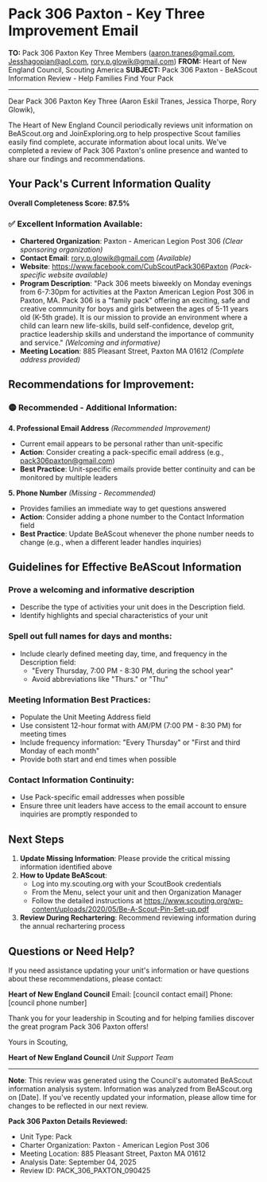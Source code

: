 # Pack 306 Paxton - Key Three Improvement Email

**TO:** Pack 306 Paxton Key Three Members (aaron.tranes@gmail.com, Jesshagopian@aol.com, rory.p.glowik@gmail.com)
**FROM:** Heart of New England Council, Scouting America
**SUBJECT:** Pack 306 Paxton - BeAScout Information Review - Help Families Find Your Pack

---

Dear Pack 306 Paxton Key Three (Aaron Eskil Tranes, Jessica  Thorpe, Rory  Glowik),

The Heart of New England Council periodically reviews unit information on BeAScout.org and JoinExploring.org to help prospective Scout families easily find complete, accurate information about local units. We've completed a review of Pack 306 Paxton's online presence and wanted to share our findings and recommendations.

## Your Pack's Current Information Quality

**Overall Completeness Score: 87.5%**

### ✅ **Excellent Information Available:**
- **Chartered Organization**: Paxton - American Legion Post 306 *(Clear sponsoring organization)*
- **Contact Email**: rory.p.glowik@gmail.com *(Available)*
- **Website**: https://www.facebook.com/CubScoutPack306Paxton *(Pack-specific website available)*
- **Program Description**: "Pack 306 meets biweekly on Monday evenings from 6-7:30pm for activities at the Paxton American Legion Post 306 in Paxton, MA. Pack 306 is a "family pack" offering an exciting, safe and creative community for boys and girls between the ages of 5-11 years old (K-5th grade). It is our mission to provide an environment where a child can learn new life-skills, build self-confidence, develop grit, practice leadership skills and understand the importance of community and service." *(Welcoming and informative)*
- **Meeting Location**: 885 Pleasant Street, Paxton MA 01612 *(Complete address provided)*

## Recommendations for Improvement:

### 🟡 **Recommended - Additional Information:**

**4. Professional Email Address** *(Recommended Improvement)*
- Current email appears to be personal rather than unit-specific
- **Action**: Consider creating a pack-specific email address (e.g., pack306paxton@gmail.com)
- **Best Practice**: Unit-specific emails provide better continuity and can be monitored by multiple leaders

**5. Phone Number** *(Missing - Recommended)*
- Provides families an immediate way to get questions answered
- **Action**: Consider adding a phone number to the Contact Information field
- **Best Practice**: Update BeAScout whenever the phone number needs to change (e.g., when a different leader handles inquiries)

## Guidelines for Effective BeAScout Information

### **Prove a welcoming and informative description**
- Describe the type of activities your unit does in the Description field.
- Identify highlights and special characteristics of your unit

### **Spell out full names for days and months:**
- Include clearly defined meeting day, time, and frequency in the Description field:
  - "Every Thursday, 7:00 PM - 8:30 PM, during the school year"
  - Avoid abbreviations like "Thurs." or "Thu"

### **Meeting Information Best Practices:**
- Populate the Unit Meeting Address field
- Use consistent 12-hour format with AM/PM (7:00 PM - 8:30 PM) for meeting times
- Include frequency information: "Every Thursday" or "First and third Monday of each month"
- Provide both start and end times when possible

### **Contact Information Continuity:**
- Use Pack-specific email addresses when possible
- Ensure three unit leaders have access to the email account to ensure inquiries are promptly responded to

## Next Steps

1. **Update Missing Information**: Please provide the critical missing information identified above
2. **How to Update BeAScout**: 
   - Log into my.scouting.org with your ScoutBook credentials
   - From the Menu, select your unit and then Organization Manager
   - Follow the detailed instructions at
     https://www.scouting.org/wp-content/uploads/2020/05/Be-A-Scout-Pin-Set-up.pdf
3. **Review During Rechartering**: Recommend reviewing information during the annual rechartering process

## Questions or Need Help?

If you need assistance updating your unit's information or have questions about these recommendations, please contact:

**Heart of New England Council**
Email: [council contact email]
Phone: [council phone number]

Thank you for your leadership in Scouting and for helping families discover the great program Pack 306 Paxton offers!

Yours in Scouting,

**Heart of New England Council**
*Unit Support Team*

---

**Note**: This review was generated using the Council's automated BeAScout information analysis system. Information was analyzed from BeAScout.org on [Date]. If you've recently updated your information, please allow time for changes to be reflected in our next review.

**Pack 306 Paxton Details Reviewed:**
- Unit Type: Pack
- Charter Organization: Paxton - American Legion Post 306
- Meeting Location: 885 Pleasant Street, Paxton MA 01612
- Analysis Date: September 04, 2025
- Review ID: PACK_306_PAXTON_090425